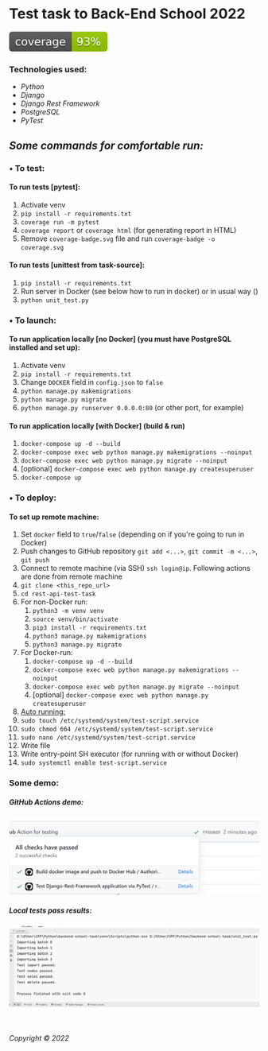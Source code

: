 # Test task to Back-End School 2022   
![coverage](./coverage.svg)

### Technologies used:  
* _Python_
* _Django_
* _Django Rest Framework_
* _PostgreSQL_
* _PyTest_     


## _Some commands for comfortable run:_  
### • To test:  
#### To run tests [pytest]:  
1. Activate venv
2. `pip install -r requirements.txt`  
3. `coverage run -m pytest`  
4. `coverage report` or `coverage html` (for generating report in HTML)
5. Remove `coverage-badge.svg` file and run `coverage-badge -o coverage.svg`  

#### To run tests [unittest from task-source]:   
1. `pip install -r requirements.txt` 
2. Run server in Docker (see below how to run in docker) or in usual way ()
3. `python unit_test.py`

### • To launch:
#### To run application locally [no Docker] (you must have PostgreSQL installed and set up):  
1. Activate venv
2. `pip install -r requirements.txt`
3. Change `DOCKER` field in `config.json` to `false`  
4. `python manage.py makemigrations`  
5. `python manage.py migrate`  
6. `python manage.py runserver 0.0.0.0:80` (or other port, for example)  

#### To run application locally [with Docker] (build & run)
1. `docker-compose up -d --build`
2. `docker-compose exec web python manage.py makemigrations --noinput`  
3. `docker-compose exec web python manage.py migrate --noinput`  
4. [optional] `docker-compose exec web python manage.py createsuperuser`
5. `docker-compose up`

### • To deploy:
#### To set up remote machine:
1. Set `docker` field to `true`/`false` (depending on if you're going to run in Docker)
2. Push changes to GitHub repository `git add <...>`, `git commit -m <...>`, `git push`
3. Connect to remote machine (via SSH) `ssh login@ip`. Following actions are done from remote machine
4. `git clone <this_repo_url>`  
5. `cd rest-api-test-task` 
6. For non-Docker run:
   1. `python3 -m venv venv`  
   2. `source venv/bin/activate`  
   3. `pip3 install -r requirements.txt`  
   4. `python3 manage.py makemigrations`  
   5. `python3 manage.py migrate`
7. For Docker-run:
   1. `docker-compose up -d --build`
   2. `docker-compose exec web python manage.py makemigrations --noinput`  
   3. `docker-compose exec web python manage.py migrate --noinput`  
   4. [optional] `docker-compose exec web python manage.py createsuperuser`
8. [Auto running:](https://winitpro.ru/index.php/2019/10/11/avtozagruzka-servisov-i-skriptov-v-linux/)  
9. `sudo touch /etc/systemd/system/test-script.service` 
10. `sudo chmod 664 /etc/systemd/system/test-script.service`
11. `sudo nano /etc/systemd/system/test-script.service`
12. Write file 
13. Write entry-point SH executor  (for running with or without Docker)
14. `sudo systemctl enable test-script.service`
&nbsp;  



### Some demo:  
##### GitHub Actions demo:  
![GitHub Actions output](github-actions-demo.PNG)
##### Local tests pass results:  
![Import, Nodes, Sales, Delete](local_test_results.PNG)  

&nbsp;  



###### Copyright © 2022
